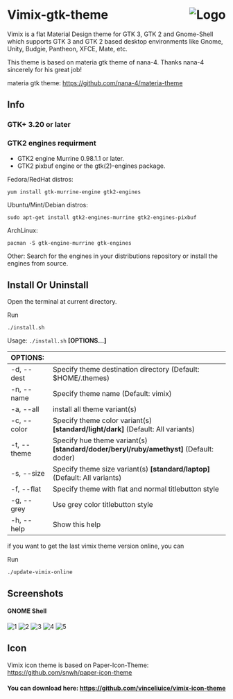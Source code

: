 <img src="https://github.com/vinceliuice/vimix-gtk-themes/blob/images/vimix-logo.svg" alt="Logo" align="right" /> Vimix-gtk-theme
======

Vimix is a flat Material Design theme for GTK 3, GTK 2 and Gnome-Shell which supports GTK 3 and GTK 2 based desktop environments like Gnome, Unity, Budgie, Pantheon, XFCE, Mate, etc.

This theme is based on materia gtk theme of nana-4. Thanks nana-4 sincerely for his great job!

materia gtk theme: https://github.com/nana-4/materia-theme

## Info

### GTK+ 3.20 or later

### GTK2 engines requirment

- GTK2 engine Murrine 0.98.1.1 or later.
- GTK2 pixbuf engine or the gtk(2)-engines package.

Fedora/RedHat distros:

    yum install gtk-murrine-engine gtk2-engines

Ubuntu/Mint/Debian distros:

    sudo apt-get install gtk2-engines-murrine gtk2-engines-pixbuf

ArchLinux:

    pacman -S gtk-engine-murrine gtk-engines

Other:
Search for the engines in your distributions repository or install the engines from source.

## Install Or Uninstall

Open the terminal at current directory.

Run

    ./install.sh

Usage:  `./install.sh`  **[OPTIONS...]**

|  OPTIONS:      | |
|:---------------|:-------------|
| -d, --dest     | Specify theme destination directory (Default: $HOME/.themes) |
| -n, --name     | Specify theme name (Default: vimix) |
| -a, --all      | install all theme variant(s) |
| -c, --color    | Specify theme color variant(s) **[standard/light/dark]** (Default: All variants) |
| -t, --theme    | Specify hue theme variant(s) **[standard/doder/beryl/ruby/amethyst]** (Default: doder) |
| -s, --size     | Specify theme size variant(s) **[standard/laptop]** (Default: All variants) |
| -f, --flat     | Specify theme with flat and normal titlebutton style |
| -g, --grey     | Use grey color titlebutton style |
| -h, --help     | Show this help |

if you want to get the last vimix theme version online, you can

Run

    ./update-vimix-online

## Screenshots

#### GNOME Shell
![1](https://i.imgur.com/xhmv9VZ.png)
![2](https://i.imgur.com/jOTgUQS.png)
![3](https://i.imgur.com/JHxwUSu.png)
![4](https://i.imgur.com/YFRJf9B.png)
![5](https://i.imgur.com/yAGGnQU.png)

## Icon 
Vimix icon theme is based on Paper-Icon-Theme: https://github.com/snwh/paper-icon-theme

#### You can download here: https://github.com/vinceliuice/vimix-icon-theme
